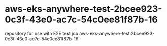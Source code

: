 # aws-eks-anywhere-test-2bcee923-0c3f-43e0-ac7c-54c0ee81f87b-16
repository for use with E2E test job aws-eks-anywhere-test:2bcee923-0c3f-43e0-ac7c-54c0ee81f87b-16
